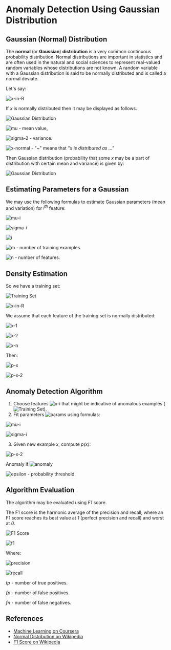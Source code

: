 # Anomaly Detection Using Gaussian Distribution

## Gaussian (Normal) Distribution

The **normal** (or **Gaussian**) **distribution** is a very common continuous probability distribution. Normal distributions are important in statistics and are often used in the natural and social sciences to represent real-valued random variables whose distributions are not known. A random variable with a Gaussian distribution is said to be normally distributed and is called a normal deviate.

Let's say:

![x-in-R](../../images/anomaly_detection/x-in-R.svg)

If _x_ is normally distributed then it may be displayed as follows.

![Gaussian Distribution](https://upload.wikimedia.org/wikipedia/commons/7/74/Normal_Distribution_PDF.svg)

![mu](../../images/anomaly_detection/mu.svg) - mean value,

![sigma-2](../../images/anomaly_detection/sigma-2.svg) - variance.

![x-normal](../../images/anomaly_detection/x-normal.svg) - "~" means that _"x is distributed as ..."_

Then Gaussian distribution (probability that some _x_ may be a part of distribution with certain mean and variance) is given by:

![Gaussian Distribution](../../images/anomaly_detection/p.svg)

## Estimating Parameters for a Gaussian

We may use the following formulas to estimate Gaussian parameters (mean and variation) for _i<sup>th</sup>_ feature:

![mu-i](../../images/anomaly_detection/mu-i.svg)

![sigma-i](../../images/anomaly_detection/sigma-i.svg)

![i](../../images/anomaly_detection/i.svg)

![m](../../images/anomaly_detection/m.svg) - number of training examples.

![n](../../images/anomaly_detection/n.svg) - number of features.

## Density Estimation

So we have a training set:

![Training Set](../../images/anomaly_detection/training-set.svg)

![x-in-R](../../images/anomaly_detection/x-in-R.svg)

We assume that each feature of the training set is normally distributed:

![x-1](../../images/anomaly_detection/x-1.svg)

![x-2](../../images/anomaly_detection/x-2.svg)

![x-n](../../images/anomaly_detection/x-n.svg)

Then:

![p-x](../../images/anomaly_detection/p-x.svg)

![p-x-2](../../images/anomaly_detection/p-x-2.svg)

## Anomaly Detection Algorithm

1. Choose features ![x-i](../../images/anomaly_detection/x-i.svg) that might be indicative of anomalous examples (![Training Set](../../images/anomaly_detection/training-set.svg)).
2. Fit parameters ![params](../../images/anomaly_detection/params.svg) using formulas:

![mu-i](../../images/anomaly_detection/mu-i.svg)

![sigma-i](../../images/anomaly_detection/sigma-i.svg)

3. Given new example _x_, compute _p(x)_:

![p-x-2](../../images/anomaly_detection/p-x-2.svg)

Anomaly if ![anomaly](../../images/anomaly_detection/anomaly.svg)

![epsilon](../../images/anomaly_detection/epsilon.svg) - probability threshold.

## Algorithm Evaluation

The algorithm may be evaluated using _F1_ score.

The F1 score is the harmonic average of the precision and recall, where an F1 score reaches its best value at _1_ (perfect precision and recall) and worst at _0_.

![F1 Score](https://upload.wikimedia.org/wikipedia/commons/2/26/Precisionrecall.svg)

![f1](../../images/anomaly_detection/f1.svg)

Where:

![precision](../../images/anomaly_detection/precision.svg)

![recall](../../images/anomaly_detection/recall.svg)

_tp_ - number of true positives.

_fp_ - number of false positives.

_fn_ - number of false negatives.

## References

- [Machine Learning on Coursera](https://www.coursera.org/learn/machine-learning)
- [Normal Distribution on Wikipedia](https://en.wikipedia.org/wiki/Normal_distribution)
- [F1 Score on Wikipedia](https://en.wikipedia.org/wiki/F1_score)
  